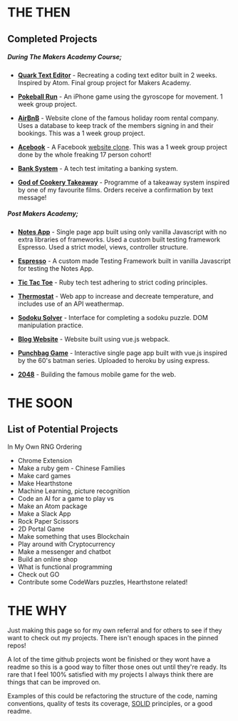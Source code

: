 # THE THEN

## Completed Projects

##### During The Makers Academy Course;

*   [**Quark Text Editor**](https://github.com/puyanwei/Quark-Text-Editor) - Recreating a coding text editor built in 2 weeks. Inspired by Atom. Final group project for Makers Academy.

*   [**Pokeball Run**](https://github.com/puyanwei/Pokeball-Run) - An iPhone game using the gyroscope for movement. 1 week group project.

*   [**AirBnB**](https://github.com/puyanwei/Dr-PJs-Makers-Airbnb) - Website clone of the famous holiday room rental company. Uses a database to keep track of the members signing in and their bookings. This was a 1 week group project.

*   [**Acebook**](https://github.com/puyanwei/acebook-bluejuly2017) - A Facebook [website clone](https://acebook-bluejuly.herokuapp.com). This was a 1 week group project done by the whole freaking 17 person cohort!

*   [**Bank System**](https://github.com/puyanwei/bank-tech-test) - A tech test imitating a banking system.

*   [**God of Cookery Takeaway**](https://github.com/puyanwei/The-God-of-Cookery-Takeaway) - Programme of a takeaway system inspired by one of my favourite films. Orders receive a confirmation by text message!

##### Post Makers Academy;

*   [**Notes App**](https://github.com/puyanwei/Notes-App-SPA) - Single page app built using only vanilla Javascript with no extra libraries of frameworks. Used a custom built testing framework Espresso. Used a strict model, views, controller structure.

*   [**Espresso**](https://github.com/puyanwei/espresso) - A custom made Testing Framework built in vanilla Javascript for testing the Notes App.

*   [**Tic Tac Toe**](https://github.com/puyanwei/tic-tac-toe) - Ruby tech test adhering to strict coding principles.

*   [**Thermostat**](https://github.com/puyanwei/thermostat) - Web app to increase and decreate temperature, and includes use of an API weathermap.

*   [**Sodoku Solver**](https://github.com/puyanwei/soduku-solver) - Interface for completing a sodoku puzzle. DOM manipulation practice.

*   [**Blog Website**](https://github.com/puyanwei/blog-vuejs) - Website built using vue.js webpack.

*   [**Punchbag Game**](https://github.com/puyanwei/punchbag-game) - Interactive single page app built with vue.js inspired by the 60's batman series. Uploaded to heroku by using express.

*   [**2048**](https://github.com/puyanwei/2048) - Building the famous mobile game for the web.

# THE SOON

## List of Potential Projects

In My Own RNG Ordering

*   Chrome Extension
*   Make a ruby gem - Chinese Families
*   Make card games
*   Make Hearthstone
*   Machine Learning, picture recognition
*   Code an AI for a game to play vs
*   Make an Atom package
*   Make a Slack App
*   Rock Paper Scissors
*   2D Portal Game
*   Make something that uses Blockchain
*   Play around with Cryptocurrency
*   Make a messenger and chatbot
*   Build an online shop
*   What is functional programming
*   Check out GO
*   Contribute some CodeWars puzzles, Hearthstone related!

# THE WHY

Just making this page so for my own referral and for others to see if they want to check out my projects. There isn't enough spaces in the pinned repos!

A lot of the time github projects wont be finished or they wont have a readme so this is a good way to filter those ones out until they're ready. Its rare that I feel 100% satisfied with my projects I always think there are things that can be improved on.

Examples of this could be refactoring the structure of the code, naming conventions, quality of tests its coverage, [SOLID](<https://en.wikipedia.org/wiki/SOLID_(object-oriented_design)>) principles, or a good readme.
